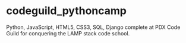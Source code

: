# codeguild_pythoncamp
Python, JavaScript, HTML5, CSS3, SQL, Django complete at PDX Code Guild for conquering the LAMP stack code school.
